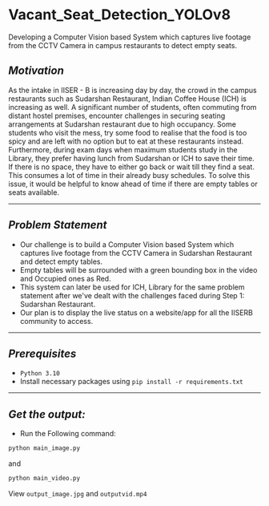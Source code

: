 # Vacant_Seat_Detection_YOLOv8
Developing a Computer Vision based System which captures live footage from the CCTV Camera in campus restaurants to detect empty seats.

*Motivation*
----------
As the intake in IISER - B is increasing day by day, the crowd in the campus restaurants such as Sudarshan Restaurant, Indian Coffee House (ICH) is increasing as well. A significant number of students, often commuting from distant hostel premises, encounter challenges in securing seating arrangements at Sudarshan restaurant due to high occupancy. Some students who visit the mess, try some food to realise that the food is too spicy and are left with no option but to eat at these restaurants instead. Furthermore, during exam days when maximum students study in the Library, they prefer having lunch from Sudarshan or ICH to save their time. If there is no space, they have to either go back or wait till they find a seat. This consumes a lot of time in their already busy schedules. To solve this issue, it would be helpful to know ahead of time if there are empty tables or seats available.

----------
*Problem Statement*
----------
- Our challenge is to build a Computer Vision based System which captures live footage from the CCTV Camera in Sudarshan Restaurant and detect empty tables. 
- Empty tables will be surrounded with a green bounding box in the video and Occupied ones as Red.
- This system can later be used for ICH, Library for the same problem statement after we've dealt with the challenges faced during Step 1: Sudarshan Restaurant.
- Our plan is to display the live status on a website/app for all the IISERB community to access.

----------
*Prerequisites*
-------------
- `Python 3.10` 
- Install necessary packages using `pip install -r requirements.txt`

----------
*Get the output:*
----------
- Run the Following command:
```bash
python main_image.py
```
and
```bash
python main_video.py
```
View `output_image.jpg` and `outputvid.mp4`
